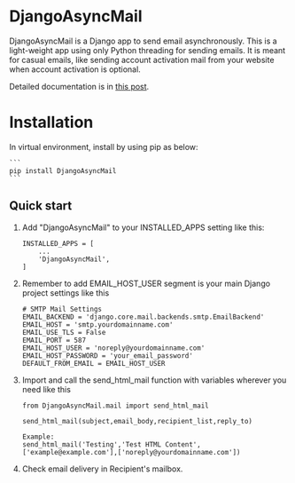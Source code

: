 # DjangoAsyncMail


DjangoAsyncMail is a Django app to send email asynchronously. This is a light-weight app using only Python threading for sending emails. It is meant for casual emails, like sending account activation mail from your website when account activation is optional.

Detailed documentation is in [this post](https://jayeshmahato.com/blog/technology/djangoasyncmail).

# Installation

In virtual environment, install by using pip as below:

    ```
    pip install DjangoAsyncMail
    ```

## Quick start

1. Add "DjangoAsyncMail" to your INSTALLED_APPS setting like this:
    ```
    INSTALLED_APPS = [
        ...
        'DjangoAsyncMail',
    ]
    ```

2. Remember to add EMAIL_HOST_USER segment is your main Django project settings like this
    ```
    # SMTP Mail Settings
    EMAIL_BACKEND = 'django.core.mail.backends.smtp.EmailBackend'
    EMAIL_HOST = 'smtp.yourdomainname.com'
    EMAIL_USE_TLS = False
    EMAIL_PORT = 587
    EMAIL_HOST_USER = 'noreply@yourdomainname.com'
    EMAIL_HOST_PASSWORD = 'your_email_password'
    DEFAULT_FROM_EMAIL = EMAIL_HOST_USER
    ```


3. Import and call the send_html_mail function with variables wherever you need like this
    ```
    from DjangoAsyncMail.mail import send_html_mail

    send_html_mail(subject,email_body,recipient_list,reply_to)

    Example:
    send_html_mail('Testing','Test HTML Content',['example@example.com'],['noreply@yourdomainname.com'])
    ```
4. Check email delivery in Recipient's mailbox.
